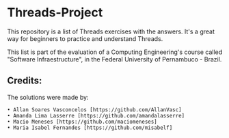 # Threads-Project

This repository is a list of Threads exercises with the answers. It's a great way for beginners to practice and understand Threads. 

This list is part of the evaluation of a Computing Engineering's course called "Software Infraestructure", in the Federal University of Pernambuco - Brazil. 

## Credits:

The solutions were made by:
 
    • Allan Soares Vasconcelos [https://github.com/AllanVasc] 
    • Amanda Lima Lasserre [https://github.com/amandalasserre]
    • Macio Meneses [https://github.com/maciomeneses]
    • Maria Isabel Fernandes [https://github.com/misabelf]
